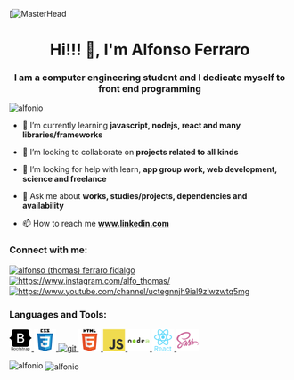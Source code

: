 [![MasterHead](https://i.pinimg.com/originals/99/8e/05/998e055aba57c24138220937cc5166ab.gif)
<h1 align="center">Hi!!! 👋, I'm Alfonso Ferraro</h1>
<h3 align="center">I am a computer engineering student and I dedicate myself to front end programming</h3>
<p align="left"> <img src="https://komarev.com/ghpvc/?username=alfonio&label=Profile%20views&color=0e75b6&style=flat" alt="alfonio" /> </p>

- 🌱 I’m currently learning **javascript, nodejs, react and many libraries/frameworks**

- 👯 I’m looking to collaborate on **projects related to all kinds**

- 🤝 I’m looking for help with learn, **app group work, web development, science and freelance**

- 💬 Ask me about **works, studies/projects, dependencies and availability**

- 📫 How to reach me **www.linkedin.com**

<h3 align="left">Connect with me:</h3>
<p align="left">
<a href="https://www.linkedin.com/in/alfonso-ferraro-a173m8a20031a6d15/" target="blank"><img align="center" src="https://raw.githubusercontent.com/rahuldkjain/github-profile-readme-generator/master/src/images/icons/Social/linked-in-alt.svg" alt="alfonso (thomas) ferraro fidalgo" height="30" width="40" /></a>
<a href="https://instagram.com/https://www.instagram.com/alfo_thomas/" target="blank"><img align="center" src="https://raw.githubusercontent.com/rahuldkjain/github-profile-readme-generator/master/src/images/icons/Social/instagram.svg" alt="https://www.instagram.com/alfo_thomas/" height="30" width="40" /></a>
<a href="https://www.youtube.com/c/https://www.youtube.com/channel/uctegnnjh9ial9zlwzwtq5mg" target="blank"><img align="center" src="https://raw.githubusercontent.com/rahuldkjain/github-profile-readme-generator/master/src/images/icons/Social/youtube.svg" alt="https://www.youtube.com/channel/uctegnnjh9ial9zlwzwtq5mg" height="30" width="40" /></a>
</p>

<h3 align="left">Languages and Tools:</h3>
<p align="left"> <a href="https://getbootstrap.com" target="_blank" rel="noreferrer"> <img src="https://raw.githubusercontent.com/devicons/devicon/master/icons/bootstrap/bootstrap-plain-wordmark.svg" alt="bootstrap" width="40" height="40"/> </a> <a href="https://www.w3schools.com/css/" target="_blank" rel="noreferrer"> <img src="https://raw.githubusercontent.com/devicons/devicon/master/icons/css3/css3-original-wordmark.svg" alt="css3" width="40" height="40"/> </a> <a href="https://git-scm.com/" target="_blank" rel="noreferrer"> <img src="https://www.vectorlogo.zone/logos/git-scm/git-scm-icon.svg" alt="git" width="40" height="40"/> </a> <a href="https://www.w3.org/html/" target="_blank" rel="noreferrer"> <img src="https://raw.githubusercontent.com/devicons/devicon/master/icons/html5/html5-original-wordmark.svg" alt="html5" width="40" height="40"/> </a> <a href="https://developer.mozilla.org/en-US/docs/Web/JavaScript" target="_blank" rel="noreferrer"> <img src="https://raw.githubusercontent.com/devicons/devicon/master/icons/javascript/javascript-original.svg" alt="javascript" width="40" height="40"/> </a> <a href="https://nodejs.org" target="_blank" rel="noreferrer"> <img src="https://raw.githubusercontent.com/devicons/devicon/master/icons/nodejs/nodejs-original-wordmark.svg" alt="nodejs" width="40" height="40"/> </a> <a href="https://reactjs.org/" target="_blank" rel="noreferrer"> <img src="https://raw.githubusercontent.com/devicons/devicon/master/icons/react/react-original-wordmark.svg" alt="react" width="40" height="40"/> </a> <a href="https://sass-lang.com" target="_blank" rel="noreferrer"> <img src="https://raw.githubusercontent.com/devicons/devicon/master/icons/sass/sass-original.svg" alt="sass" width="40" height="40"/> </a> </p>

<p><img align="left" src="https://github-readme-stats.vercel.app/api/top-langs?username=alfonio&show_icons=true&locale=en&layout=compact" alt="alfonio" /></p>

<p>&nbsp;<img align="center" src="https://github-readme-stats.vercel.app/api?username=alfonio&show_icons=true&locale=en" alt="alfonio" /></p>
